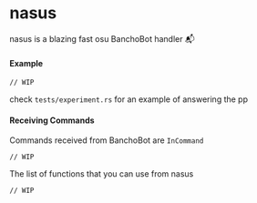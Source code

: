 # nasus

nasus is a blazing fast osu BanchoBot handler 📬

#### Example

```rust,ignore
// WIP
```

check `tests/experiment.rs` for an example of answering the pp

#### Receiving Commands

Commands received from BanchoBot are `InCommand`

```rust,ignore
// WIP
```

The list of functions that you can use from nasus

```rust,ignore
// WIP
```
